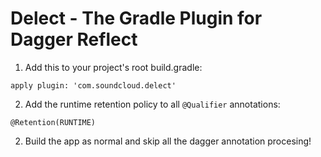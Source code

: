 # Delect - The Gradle Plugin for Dagger Reflect

1. Add this to your project's root build.gradle:
```
apply plugin: 'com.soundcloud.delect'
```
2. Add the runtime retention policy to all `@Qualifier` annotations:
```
@Retention(RUNTIME)
```

2. Build the app as normal and skip all the dagger annotation procesing!
